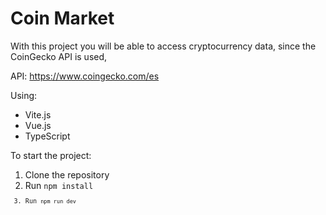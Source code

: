# Coin Market

With this project you will be able to access cryptocurrency data, since the CoinGecko API is used,

API: https://www.coingecko.com/es

Using:
- Vite.js
- Vue.js
- TypeScript

To start the project:

1. Clone the repository
2. Run <code>npm install<code>
3. Run <code>npm run dev<code>